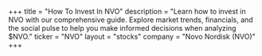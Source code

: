 +++
title = "How To Invest In NVO"
description = "Learn how to invest in NVO with our comprehensive guide. Explore market trends, financials, and the social pulse to help you make informed decisions when analyzing $NVO."
ticker = "NVO"
layout = "stocks"
company = "Novo Nordisk (NVO)"
+++

